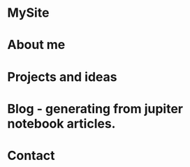 # MySite

# About me

# Projects and ideas

# Blog - generating from jupiter notebook articles.

# Contact
